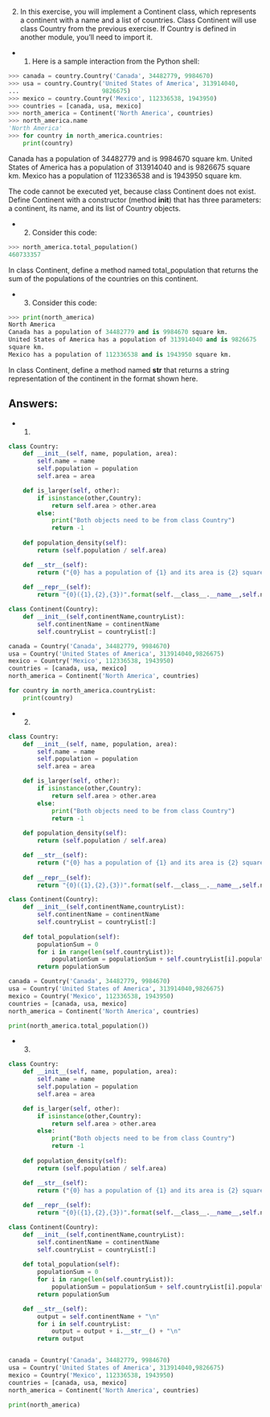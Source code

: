 2. In this exercise, you will implement a Continent class, which represents a continent with a name and a list of countries. Class Continent will use class Country from the previous exercise. If Country is defined in another module, you’ll need to import it.

- 1. Here is a sample interaction from the Python shell:
```python
>>> canada = country.Country('Canada', 34482779, 9984670)
>>> usa = country.Country('United States of America', 313914040,
...                       9826675)
>>> mexico = country.Country('Mexico', 112336538, 1943950)
>>> countries = [canada, usa, mexico]
>>> north_america = Continent('North America', countries)
>>> north_america.name
'North America'
>>> for country in north_america.countries:
    print(country)
```
Canada has a population of 34482779 and is 9984670 square km.
United States of America has a population of 313914040 and is 9826675
square km.
Mexico has a population of 112336538 and is 1943950 square km.
>>>
The code cannot be executed yet, because class Continent does not exist. Define Continent with a constructor (method __init__) that has three parameters: a continent, its name, and its list of Country objects.

- 2. Consider this code:
```python
>>> north_america.total_population()
460733357
```
In class Continent, define a method named total_population that returns the sum of the populations of the countries on this continent.

- 3. Consider this code:
```python
>>> print(north_america)
North America
Canada has a population of 34482779 and is 9984670 square km.
United States of America has a population of 313914040 and is 9826675
square km.
Mexico has a population of 112336538 and is 1943950 square km.
```
In class Continent, define a method named __str__ that returns a string representation of the continent in the format shown here.

## Answers:

- 1. 
```python
class Country:
    def __init__(self, name, population, area):
        self.name = name
        self.population = population
        self.area = area

    def is_larger(self, other):
        if isinstance(other,Country):
            return self.area > other.area
        else:
            print("Both objects need to be from class Country")
            return -1
    
    def population_density(self):
        return (self.population / self.area)

    def __str__(self):
        return ("{0} has a population of {1} and its area is {2} square kilometers.".format(self.name,self.population,self.area))
    
    def __repr__(self):
        return "{0}({1},{2},{3})".format(self.__class__.__name__,self.name,self.population,self.area)

class Continent(Country):
    def __init__(self,continentName,countryList):
        self.continentName = continentName
        self.countryList = countryList[:]

canada = Country('Canada', 34482779, 9984670)
usa = Country('United States of America', 313914040,9826675)
mexico = Country('Mexico', 112336538, 1943950)
countries = [canada, usa, mexico]
north_america = Continent('North America', countries)

for country in north_america.countryList:
    print(country)
```

- 2. 
```python
class Country:
    def __init__(self, name, population, area):
        self.name = name
        self.population = population
        self.area = area

    def is_larger(self, other):
        if isinstance(other,Country):
            return self.area > other.area
        else:
            print("Both objects need to be from class Country")
            return -1
    
    def population_density(self):
        return (self.population / self.area)

    def __str__(self):
        return ("{0} has a population of {1} and its area is {2} square kilometers.".format(self.name,self.population,self.area))
    
    def __repr__(self):
        return "{0}({1},{2},{3})".format(self.__class__.__name__,self.name,self.population,self.area)

class Continent(Country):
    def __init__(self,continentName,countryList):
        self.continentName = continentName
        self.countryList = countryList[:]
    
    def total_population(self):
        populationSum = 0
        for i in range(len(self.countryList)):
            populationSum = populationSum + self.countryList[i].population
        return populationSum

canada = Country('Canada', 34482779, 9984670)
usa = Country('United States of America', 313914040,9826675)
mexico = Country('Mexico', 112336538, 1943950)
countries = [canada, usa, mexico]
north_america = Continent('North America', countries)

print(north_america.total_population())
```

- 3. 
```python
class Country:
    def __init__(self, name, population, area):
        self.name = name
        self.population = population
        self.area = area

    def is_larger(self, other):
        if isinstance(other,Country):
            return self.area > other.area
        else:
            print("Both objects need to be from class Country")
            return -1
    
    def population_density(self):
        return (self.population / self.area)

    def __str__(self):
        return ("{0} has a population of {1} and its area is {2} square kilometers.".format(self.name,self.population,self.area))
    
    def __repr__(self):
        return "{0}({1},{2},{3})".format(self.__class__.__name__,self.name,self.population,self.area)

class Continent(Country):
    def __init__(self,continentName,countryList):
        self.continentName = continentName
        self.countryList = countryList[:]
    
    def total_population(self):
        populationSum = 0
        for i in range(len(self.countryList)):
            populationSum = populationSum + self.countryList[i].population
        return populationSum

    def __str__(self):
        output = self.continentName + "\n"
        for i in self.countryList:
            output = output + i.__str__() + "\n"
        return output


canada = Country('Canada', 34482779, 9984670)
usa = Country('United States of America', 313914040,9826675)
mexico = Country('Mexico', 112336538, 1943950)
countries = [canada, usa, mexico]
north_america = Continent('North America', countries)

print(north_america)

```